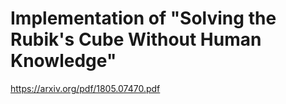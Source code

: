 # Implementation of "Solving the Rubik's Cube Without Human Knowledge"

https://arxiv.org/pdf/1805.07470.pdf
